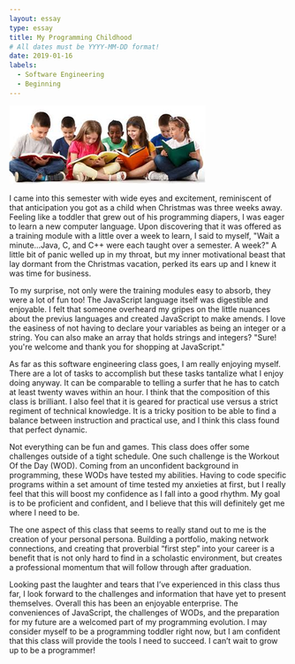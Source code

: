 ```yaml
---
layout: essay
type: essay
title: My Programming Childhood
# All dates must be YYYY-MM-DD format!
date: 2019-01-16
labels:
  - Software Engineering
  - Beginning
---
```

<img class="ui medium center floated image" src="../images/childhood.jpg">

I came into this semester with wide eyes and excitement, reminiscent of that anticipation you got as a child when Christmas was three weeks away.  Feeling like a toddler that grew out of his programming diapers, I was eager to learn a new computer language.  Upon discovering that it was offered as a training module with a little over a week to learn, I said to myself, "Wait a minute...Java, C, and C++ were each taught over a semester.   A week?"  A little bit of panic welled up in my throat, but my inner motivational beast that lay dormant from the Christmas vacation, perked its ears up and I knew it was time for business.

To my surprise, not only were the training modules easy to absorb, they were a lot of fun too!  The JavaScript language itself was digestible and enjoyable.  I felt that someone overheard my gripes on the little nuances about the previus languages and created JavaScript to make amends.  I love the easiness of not having to declare your variables as being an integer or a string.  You can also make an array that holds strings and integers?  "Sure!  you're welcome and thank you for shopping at JavaScript."

As far as this software engineering class goes, I am really enjoying myself.  There are a lot of tasks to accomplish but these tasks tantalize what I enjoy doing anyway.  It can be comparable to telling a surfer that he has to catch at least twenty waves within an hour.  I think that the composition of this class is brilliant.  I also feel that it is geared for practical use versus a strict regiment of technical knowledge.  It is a tricky position to be able to find a balance between instruction and practical use, and I think this class found that perfect dynamic.  

Not everything can be fun and games.  This class does offer some challenges outside of a tight schedule.  One such challenge is the Workout Of the Day (WOD).  Coming from an unconfident background in programming, these WODs have tested my abilities.  Having to code specific programs within a set amount of time tested my anxieties at first, but I really feel that this will boost my confidence as I fall into a good rhythm.  My goal is to be proficient and confident, and I believe that this will definitely get me where I need to be.

The one aspect of this class that seems to really stand out to me is the creation of your personal persona.  Building a portfolio, making network connections, and creating that proverbial “first step” into your career is a benefit that is not only hard to find in a scholastic environment, but creates a professional momentum that will follow through after graduation.

Looking past the laughter and tears that I’ve experienced in this class thus far, I look forward to the challenges and information that have yet to present themselves.  Overall this has been an enjoyable enterprise.  The conveniences of JavaScript, the challenges of WODs, and the preparation for my future are a welcomed part of my programming evolution.  I may consider myself to be a programming toddler right now, but I am confident that this class will provide the tools I need to succeed.  I can’t wait to grow up to be a programmer!


